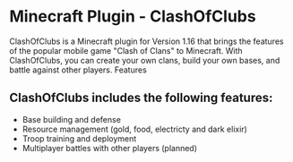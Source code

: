 # Minecraft Plugin - ClashOfClubs

ClashOfClubs is a Minecraft plugin for Version 1.16 that brings the features of the popular mobile game "Clash of Clans" to Minecraft. With ClashOfClubs, you can create your own clans, build your own bases, and battle against other players.
Features

## ClashOfClubs includes the following features:

- Base building and defense
- Resource management (gold, food, electricty and dark elixir)
- Troop training and deployment
- Multiplayer battles with other players (planned)
